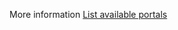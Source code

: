 More information [List available portals](/power-apps/maker/portals/power-apps-cli-tutorial#step-3-download-portals-content)